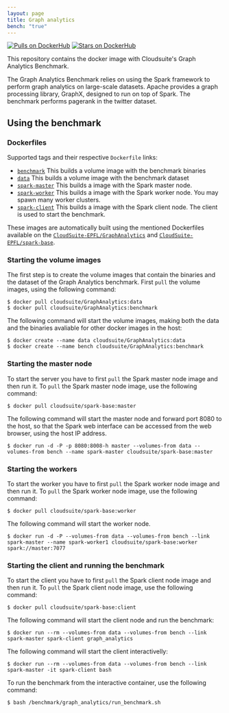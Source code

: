 ```yaml
---
layout: page
title: Graph analytics
bench: "true"
---
```



[![Pulls on DockerHub][dhpulls]][dhrepo]
[![Stars on DockerHub][dhstars]][dhrepo]

This repository contains the docker image with Cloudsuite's Graph Analytics Benchmark.

The Graph Analytics Benchmark relies on using the Spark framework to perform graph analytics on large-scale datasets. Apache provides a graph processing library, GraphX, designed to run on top of Spark. The benchmark performs pagerank in the twitter dataset.

## Using the benchmark ##

### Dockerfiles ###

Supported tags and their respective `Dockerfile` links:

- [`benchmark`][benchmarkdocker] This builds a volume image with the benchmark binaries
- [`data`][datadocker] This builds a volume image with the benchmark dataset
- [`spark-master`][sparkmasterdocker] This builds a image with the Spark master node.
- [`spark-worker`][sparkworkerdocker] This builds a image with the Spark worker node. You may spawn many worker clusters.
- [`spark-client`][sparkclientdocker] This builds a image with the Spark client node. The client is used to start the benchmark.

These images are automatically built using the mentioned Dockerfiles available on the [`CloudSuite-EPFL/GraphAnalytics`][repo] and [`CloudSuite-EPFL/spark-base`][sparkrepo].

### Starting the volume images ###

The first step is to create the volume images that contain the binaries and the dataset of the Graph Analytics benchmark. First `pull` the volume images, using the following command:

    $ docker pull cloudsuite/GraphAnalytics:data
    $ docker pull cloudsuite/GraphAnalytics:benchmark

The following command will start the volume images, making both the data and the binaries avaliable for other docker images in the host:

    $ docker create --name data cloudsuite/GraphAnalytics:data
    $ docker create --name bench cloudsuite/GraphAnalytics:benchmark

### Starting the master node ###

To start the server you have to first `pull` the Spark master node image and then run it. To `pull` the Spark master node image, use the following command:

    $ docker pull cloudsuite/spark-base:master

The following command will start the master node and forward port 8080 to the host, so that the Spark web interface can be accessed from the web browser, using the host IP address.

    $ docker run -d -P -p 8080:8008-h master --volumes-from data --volumes-from bench --name spark-master cloudsuite/spark-base:master

### Starting the workers ###

To start the worker you have to first `pull` the Spark worker node image and then run it. To `pull` the Spark worker node image, use the following command:

    $ docker pull cloudsuite/spark-base:worker

The following command will start the worker node.

    $ docker run -d -P --volumes-from data --volumes-from bench --link spark-master --name spark-worker1 cloudsuite/spark-base:worker spark://master:7077

### Starting the client and running the benchmark ###

To start the client you have to first `pull` the Spark client node image and then run it. To `pull` the Spark client node image, use the following command:

    $ docker pull cloudsuite/spark-base:client

The following command will start the client node and run the benchmark:

    $ docker run --rm --volumes-from data --volumes-from bench --link spark-master spark-client graph_analytics

The following command will start the client interactivelly:

    $ docker run --rm --volumes-from data --volumes-from bench --link spark-master -it spark-client bash

To run the benchmark from the interactive container, use the following command:

    $ bash /benchmark/graph_analytics/run_benchmark.sh

[benchmarkdocker]: https://github.com/CloudSuite-EPFL/GraphAnalytics/blob/master/benchmarks/Dockerfile "Benchmark volume Dockerfile"
[datadocker]: https://github.com/CloudSuite-EPFL/GraphAnalytics/blob/master/data/Dockerfile "Data volume Dockerfile"
[sparkmasterdocker]: https://github.com/CloudSuite-EPFL/spark-base/blob/master/spark-master/Dockerfile "Spark Master Node Dockerfile"
[sparkworkerdocker]: https://github.com/CloudSuite-EPFL/spark-base/blob/master/spark-worker/Dockerfile "Spark Worker Dockerfile"
[sparkclientdocker]: https://github.com/CloudSuite-EPFL/spark-base/blob/master/spark-client/Dockerfile "Spark Client Dockerfile"
[repo]: https://github.com/CloudSuite-EPFL/GraphAnalytics "Graph Analytics GitHub Repo"
[sparkrepo]: https://github.com/CloudSuite-EPFL/spark-base "Spark Base GitHub Repo"
[dhrepo]: https://hub.docker.com/r/cloudsuite/graphanalytics/ "DockerHub Page"
[dhpulls]: https://img.shields.io/docker/pulls/cloudsuite/graphanalytics.svg "Go to DockerHub Page"
[dhstars]: https://img.shields.io/docker/stars/cloudsuite/graphanalytics.svg "Go to DockerHub Page"
